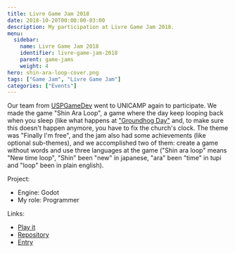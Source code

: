 ```yaml
---
title: Livre Game Jam 2018
date: 2018-10-20T00:00:00-03:00
description: My participation at Livre Game Jam 2018.
menu:
  sidebar:
    name: Livre Game Jam 2018
    identifier: livre-game-jam-2018
    parent: game-jams
    weight: 4
hero: shin-ara-loop-cover.png
tags: ["Game Jam", "Livre Game Jam"]
categories: ["Events"]
---
```


Our team from [USPGameDev](https://uspgamedev.org/) went to UNICAMP again to participate. We made the game "Shin Ara Loop", a game where the day keep looping back when you sleep (like what happens at ["Groundhog Day"](https://en.wikipedia.org/wiki/Groundhog_Day_(film)) and, to make sure this doesn't happen anymore, you have to fix the church's clock. The theme was "Finally I'm free", and the jam also had some achievements (like optional sub-themes), and we accomplished two of them: create a game without words and use three languages at the game ("Shin ara loop" means "New time loop", "Shin" been "new" in japanese, "ara" been "time" in tupi and "loop" been in plain english).

Project:
* Engine: Godot
* My role: Programmer

Links:
* [Play it](https://uspgamedev.itch.io/shin-ara-loop)
* [Repository](https://gitlab.com/uspgamedev/shin-ara-loop)
* [Entry](https://itch.io/jam/livre-game-jam-2018/rate/320304)